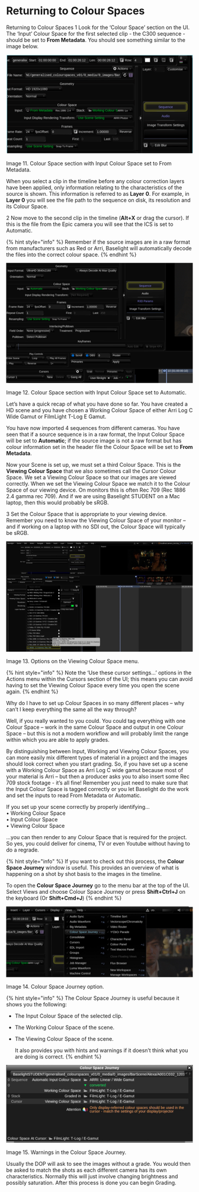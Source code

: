 # Returning to Colour Spaces

Returning to Colour Spaces 1 Look for the ‘Colour Space’ section on the UI. The ‘Input’ Colour Space for the first selected clip - the C300 sequence - should be set to **From Metadata**. You should see something similar to the image below.

![ Image 11. Colour Space section with Input Colour Space set to From Metadata.](../.gitbook/assets/image%20%2820%29.png)

Image 11. Colour Space section with Input Colour Space set to From Metadata.

When you select a clip in the timeline before any colour correction layers have been applied, only information relating to the characteristics of the source is shown. This information is referred to as **Layer** **0**. For example, in **Layer 0** you will see the file path to the sequence on disk, its resolution and its Colour Space.

2 Now move to the second clip in the timeline \(**Alt+X** or drag the cursor\). If this is the file from the Epic camera you will see that the ICS is set to Automatic.

{% hint style="info" %}
Remember if the source images are in a raw format from manufacturers such as Red or Arri, Baselight will automatically decode the files into the correct colour space.
{% endhint %}

![ Image 12. Colour Space section with Input Colour Space set to Automatic.](../.gitbook/assets/image%20%2814%29.png)

Image 12. Colour Space section with Input Colour Space set to Automatic.

Let’s have a quick recap of what you have done so far. You have created a HD scene and you have chosen a Working Colour Space of either Arri Log C Wide Gamut or FilmLight T-Log E Gamut.

You have now imported 4 sequences from different cameras. You have seen that if a source sequence is in a raw format, the Input Colour Space will be set to **Automatic**; if the source image is not a raw format but has colour information set in the header file the Colour Space will be set to **From Metadata**.

Now your Scene is set up, we must set a third Colour Space. This is the **Viewing Colour Space** that we also sometimes call the Cursor Colour Space. We set a Viewing Colour Space so that our images are viewed correctly. When we set the Viewing Colour Space we match it to the Colour Space of our viewing device. On monitors this is often Rec 709 \(Rec 1886 2.4 gamma rec 709\). And if we are using Baselight STUDENT on a Mac laptop, then this would probably be sRGB.

3 Set the Colour Space that is appropriate to your viewing device. Remember you need to know the Viewing Colour Space of your monitor – and if working on a laptop with no SDI out, the Colour Space will typically be sRGB.



![](../.gitbook/assets/image%20%2821%29.png)

Image 13. Options on the Viewing Colour Space menu.

{% hint style="info" %}
Note the ‘Use these cursor settings...’ options in the Actions menu within the Cursors section of the UI; this means you can avoid having to set the Viewing Colour Space every time you open the scene again.
{% endhint %}

Why do I have to set up Colour Spaces in so many different places – why can’t I keep everything the same all the way through?

Well, if you really wanted to you could. You could tag everything with one Colour Space – work in the same Colour Space and output in one Colour Space – but this is not a modern workflow and will probably limit the range within which you are able to apply grades.

By distinguishing between Input, Working and Viewing Colour Spaces, you can more easily mix different types of material in a project and the images should look correct when you start grading. So, if you have set up a scene with a Working Colour Space as Arri Log C wide gamut because most of your material is Arri – but then a producer asks you to also insert some Rec 709 stock footage - it’s all fine! Remember you just need to make sure that the Input Colour Space is tagged correctly or you let Baselight do the work and set the inputs to read From Metadata or Automatic.

If you set up your scene correctly by properly identifying...   
• Working Colour Space   
• Input Colour Space   
• Viewing Colour Space 

...you can then render to any Colour Space that is required for the project. So yes, you could deliver for cinema, TV or even Youtube without having to do a regrade.

{% hint style="info" %}
If you want to check out this process, the **Colour Space Journey** window is useful. This provides an overview of what is happening on a shot by shot basis to the images in the timeline. 

To open the **Colour Space Journey** go to the menu bar at the top of the UI. Select Views and choose Colour Space Journey or press **Shift+Ctrl+J** on the keyboard \(Or **Shift+Cmd+J**\)
{% endhint %}



![ Image 14. Colour Space Journey option.](../.gitbook/assets/image%20%2816%29.png)

Image 14. Colour Space Journey option.

{% hint style="info" %}
The Colour Space Journey is useful because it shows you the following:

* The Input Colour Space of the selected clip.
* The Working Colour Space of the scene.
* The Viewing Colour Space of the scene.

  It also provides you with hints and warnings if it doesn’t think what you are doing is correct.
{% endhint %}

![ Image 15. Warnings in the Colour Space Journey.](../.gitbook/assets/image%20%2824%29.png)

Image 15. Warnings in the Colour Space Journey.

Usually the DOP will ask to see the images without a grade. You would then be asked to match the shots as each different camera has its own characteristics. Normally this will just involve changing brightness and possibly saturation. After this process is done you can begin Grading.

